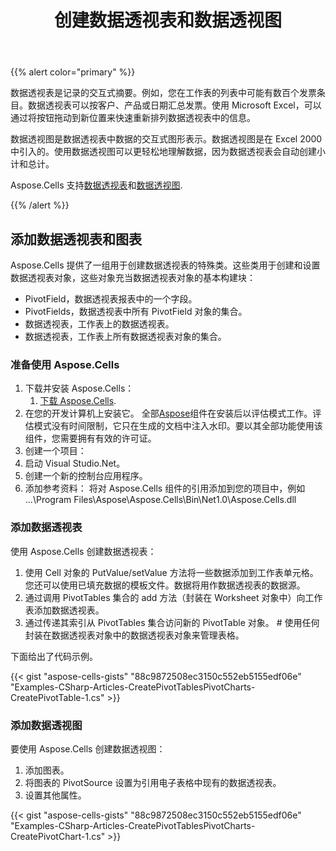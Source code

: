 ﻿---
title: 创建数据透视表和数据透视图
type: docs
weight: 20
url: /zh/net/create-pivot-tables-and-pivot-charts/
---
{{% alert color="primary" %}}

数据透视表是记录的交互式摘要。例如，您在工作表的列表中可能有数百个发票条目。数据透视表可以按客户、产品或日期汇总发票。使用 Microsoft Excel，可以通过将按钮拖动到新位置来快速重新排列数据透视表中的信息。

数据透视图是数据透视表中数据的交互式图形表示。数据透视图是在 Excel 2000 中引入的。使用数据透视图可以更轻松地理解数据，因为数据透视表会自动创建小计和总计。

 Aspose.Cells 支持[数据透视表](/cells/zh/net/create-pivot-tables-and-pivot-charts/)和[数据透视图](/cells/zh/net/create-pivot-tables-and-pivot-charts/).

{{% /alert %}}

## **添加数据透视表和图表**

Aspose.Cells 提供了一组用于创建数据透视表的特殊类。这些类用于创建和设置数据透视表对象，这些对象充当数据透视表对象的基本构建块：

- PivotField，数据透视表报表中的一个字段。
- PivotFields，数据透视表中所有 PivotField 对象的集合。
- 数据透视表，工作表上的数据透视表。
- 数据透视表，工作表上所有数据透视表对象的集合。

### **准备使用 Aspose.Cells**

1. 下载并安装 Aspose.Cells：
   1. [下载 Aspose.Cells](https://downloads.aspose.com/cells/net).
 1. 在您的开发计算机上安装它。
全部[Aspose](http://www.aspose.com/)组件在安装后以评估模式工作。评估模式没有时间限制，它只在生成的文档中注入水印。要以其全部功能使用该组件，您需要拥有有效的许可证。
1. 创建一个项目：
 1. 启动 Visual Studio.Net。
 1. 创建一个新的控制台应用程序。
1. 添加参考资料：
将对 Aspose.Cells 组件的引用添加到您的项目中，例如 ...\Program Files\Aspose\Aspose.Cells\Bin\Net1.0\Aspose.Cells.dll

### **添加数据透视表**

使用 Aspose.Cells 创建数据透视表：

1. 使用 Cell 对象的 PutValue/setValue 方法将一些数据添加到工作表单元格。您还可以使用已填充数据的模板文件。数据将用作数据透视表的数据源。
1. 通过调用 PivotTables 集合的 add 方法（封装在 Worksheet 对象中）向工作表添加数据透视表。
1. 通过传递其索引从 PivotTables 集合访问新的 PivotTable 对象。 # 使用任何封装在数据透视表对象中的数据透视表对象来管理表格。

下面给出了代码示例。

{{< gist "aspose-cells-gists" "88c9872508ec3150c552eb5155edf06e" "Examples-CSharp-Articles-CreatePivotTablesPivotCharts-CreatePivotTable-1.cs" >}}

### **添加数据透视图**

要使用 Aspose.Cells 创建数据透视图：

1. 添加图表。
1. 将图表的 PivotSource 设置为引用电子表格中现有的数据透视表。
1. 设置其他属性。

{{< gist "aspose-cells-gists" "88c9872508ec3150c552eb5155edf06e" "Examples-CSharp-Articles-CreatePivotTablesPivotCharts-CreatePivotChart-1.cs" >}}

